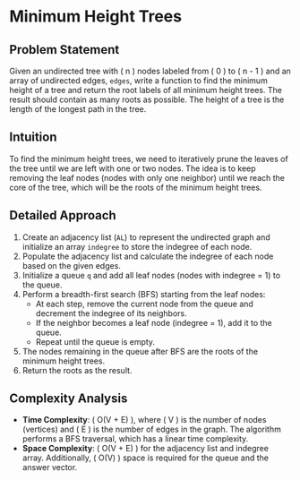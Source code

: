 # Minimum Height Trees

## Problem Statement

Given an undirected tree with \( n \) nodes labeled from \( 0 \) to \( n - 1 \) and an array of undirected edges, `edges`, write a function to find the minimum height of a tree and return the root labels of all minimum height trees. The result should contain as many roots as possible. The height of a tree is the length of the longest path in the tree.

## Intuition

To find the minimum height trees, we need to iteratively prune the leaves of the tree until we are left with one or two nodes. The idea is to keep removing the leaf nodes (nodes with only one neighbor) until we reach the core of the tree, which will be the roots of the minimum height trees.

## Detailed Approach

1. Create an adjacency list (`AL`) to represent the undirected graph and initialize an array `indegree` to store the indegree of each node.
2. Populate the adjacency list and calculate the indegree of each node based on the given edges.
3. Initialize a queue `q` and add all leaf nodes (nodes with indegree = 1) to the queue.
4. Perform a breadth-first search (BFS) starting from the leaf nodes:
   - At each step, remove the current node from the queue and decrement the indegree of its neighbors.
   - If the neighbor becomes a leaf node (indegree = 1), add it to the queue.
   - Repeat until the queue is empty.
5. The nodes remaining in the queue after BFS are the roots of the minimum height trees.
6. Return the roots as the result.

## Complexity Analysis

- **Time Complexity**: \( O(V + E) \), where \( V \) is the number of nodes (vertices) and \( E \) is the number of edges in the graph. The algorithm performs a BFS traversal, which has a linear time complexity.
- **Space Complexity**: \( O(V + E) \) for the adjacency list and indegree array. Additionally, \( O(V) \) space is required for the queue and the answer vector.
